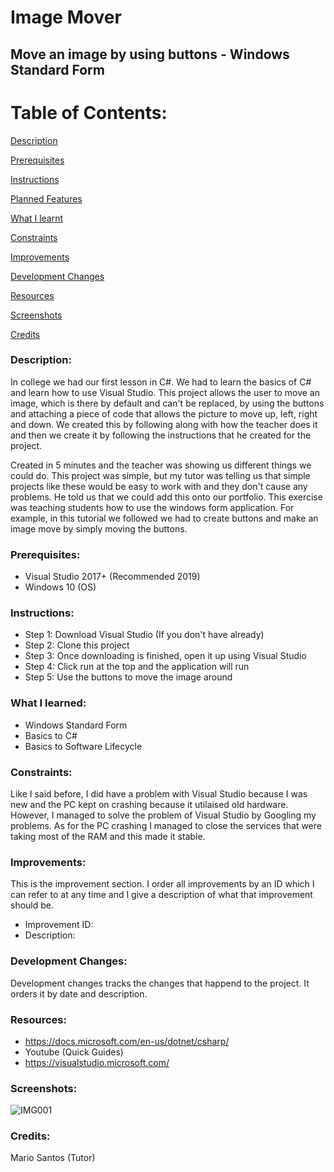 # Image Mover

## Move an image by using buttons - Windows Standard Form 

# Table of Contents:

[Description](#Description)  
<a name="Description"/>

[Prerequisites](#Prerequisites)  
<a name="Prerequisites"/>

[Instructions](#Instructions)  
<a name="Instructions"/>

[Planned Features](#Planned_Features)  
<a name="Planned_Features"/>

[What I learnt](#What_I_Learned)  
<a name="What_I_Learnt"/>

[Constraints](#Constraints)  
<a name="Constraints"/>

[Improvements](#Improvements)  
<a name="Improvements"/>

[Development Changes](#Development_Changes)  
<a name="Development_Changes"/>

[Resources](#Resources)  
<a name="Resources"/>

[Screenshots](#Screenshots)
<a name="Screenshots"/>

[Credits](#Credits)  
<a name="Credits"/>

### Description: 

In college we had our first lesson in C#. We had to learn the basics of C# and learn how to use Visual Studio. This project allows the user to move an image, which is there by default and can't be replaced, by using the buttons and attaching a piece of code that allows the picture to move up, left, right and down. We created this by following along with how the teacher does it and then we create it by following the instructions that he created for the project. 

Created in 5 minutes and the teacher was showing us different things we could do. This project was simple, but my tutor was telling us that simple projects like these would be easy to work with and they don't cause any problems. He told us that we could add this onto our portfolio. This exercise was teaching students how to use the windows form application. For example, in this tutorial we followed we had to create buttons and make an image move by simply moving the buttons. 

### Prerequisites:
- Visual Studio 2017+ (Recommended 2019)
- Windows 10 (OS)

### Instructions:
- Step 1: Download Visual Studio (If you don't have already)
- Step 2: Clone this project
- Step 3: Once downloading is finished, open it up using Visual Studio
- Step 4: Click run at the top and the application will run
- Step 5: Use the buttons to move the image around


### What I learned:
- Windows Standard Form
- Basics to C#
- Basics to Software Lifecycle

### Constraints:

Like I said before, I did have a problem with Visual Studio because I was new and the PC kept on crashing because it utilaised old hardware. However, I managed to solve the problem of Visual Studio by Googling my problems. As for the PC crashing I managed to close the services that were taking most of the RAM and this made it stable.

### Improvements:
This is the improvement section. I order all improvements by an ID which I can refer to at any time and I give a description of what that improvement should be.

- Improvement ID:
- Description: 

### Development Changes:
Development changes tracks the changes that happend to the project. It orders it by date and description.

### Resources:
- https://docs.microsoft.com/en-us/dotnet/csharp/
- Youtube (Quick Guides)
- https://visualstudio.microsoft.com/

### Screenshots:
![IMG001](https://user-images.githubusercontent.com/45819118/73939518-8dad2e80-48e1-11ea-93da-a61d70602c84.PNG)

### Credits:
Mario Santos (Tutor)
